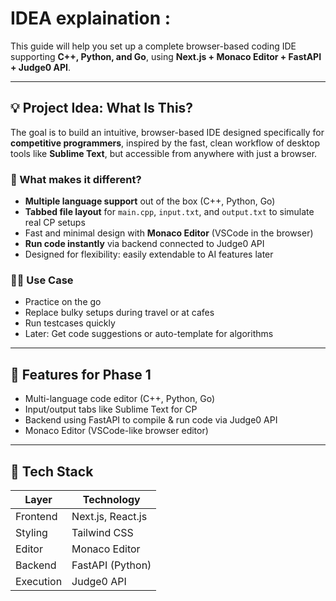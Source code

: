  # IDEA explaination :

This guide will help you set up a complete browser-based coding IDE supporting **C++, Python, and Go**, using **Next.js + Monaco Editor + FastAPI + Judge0 API**.

---

## 💡 Project Idea: What Is This?

The goal is to build an intuitive, browser-based IDE designed specifically for **competitive programmers**, inspired by the fast, clean workflow of desktop tools like **Sublime Text**, but accessible from anywhere with just a browser.

### 🔧 What makes it different?

* **Multiple language support** out of the box (C++, Python, Go)
* **Tabbed file layout** for `main.cpp`, `input.txt`, and `output.txt` to simulate real CP setups
* Fast and minimal design with **Monaco Editor** (VSCode in the browser)
* **Run code instantly** via backend connected to Judge0 API
* Designed for flexibility: easily extendable to AI features later

### 👨‍💻 Use Case

* Practice on the go
* Replace bulky setups during travel or at cafes
* Run testcases quickly
* Later: Get code suggestions or auto-template for algorithms

---

## 🚀 Features for Phase 1

* Multi-language code editor (C++, Python, Go)
* Input/output tabs like Sublime Text for CP
* Backend using FastAPI to compile & run code via Judge0 API
* Monaco Editor (VSCode-like browser editor)

---

## 🧩 Tech Stack

| Layer     | Technology        |
| --------- | ----------------- |
| Frontend  | Next.js, React.js |
| Styling   | Tailwind CSS      |
| Editor    | Monaco Editor     |
| Backend   | FastAPI (Python)  |
| Execution | Judge0 API        |

<!-- ---

## 📁 Folder Structure

```
browser-ide/
├── frontend/        # Next.js + Monaco + Tailwind
└── backend/         # FastAPI server handling Judge0
```

---

## ⚙️ Prerequisites

* Node.js ≥ v18
* Python ≥ 3.9
* `pip` + `venv`
* Docker (optional for local code runner)

---

## 🛠️ Step-by-Step Setup

### 1. 📦 Frontend Setup (`frontend/`)

```bash
cd frontend
npx create-next-app@latest .
npm install tailwindcss postcss autoprefixer
npx tailwindcss init -p
```

### 2. 🎨 Tailwind Setup

Update `tailwind.config.js`:

```js
content: [
  "./pages/**/*.{js,ts,jsx,tsx}",
  "./components/**/*.{js,ts,jsx,tsx}"
]
```

In `./styles/globals.css`, add:

```css
@tailwind base;
@tailwind components;
@tailwind utilities;
```

### 3. 🧠 Monaco Editor Setup

```bash
npm install @monaco-editor/react
```

In your `pages/index.tsx`:

```tsx
import Editor from '@monaco-editor/react';
```

### 4. 🖥️ Editor Layout (Example UI)

* Code Tab
* Input Tab (`input.txt` like behavior)
* Output Tab (`output.txt` like behavior)
* Language Selector
* Run Button

### 5. 🧮 Backend Setup (`backend/`)

```bash
cd backend
python -m venv venv
source venv/bin/activate
pip install fastapi uvicorn requests
```

Create `main.py`:

```python
from fastapi import FastAPI, Request
import requests

app = FastAPI()
JUDGE0_URL = "https://ce.judge0.com/submissions/?base64_encoded=false&wait=true"

@app.post("/run")
async def run_code(request: Request):
    data = await request.json()
    payload = {
        "source_code": data["code"],
        "language_id": data["language_id"],
        "stdin": data["input"]
    }
    resp = requests.post(JUDGE0_URL, json=payload)
    return resp.json()
```

Run server:

```bash
uvicorn main:app --reload --port 8000
```

### 6. 🌐 Connect Frontend to Backend

In your React code:

```ts
await fetch("http://localhost:8000/run", {
  method: "POST",
  headers: { "Content-Type": "application/json" },
  body: JSON.stringify({ code, language_id, input })
});
```

Judge0 Language IDs:

| Language | ID |
| -------- | -- |
| C++      | 54 |
| Python   | 71 |
| Go       | 60 |

---

## 🧠 Suggested Improvements

* Add loading spinner and error state
* Add template per language
* Group files like Sublime (code, input, output)
* AI integration for later phase

---

## ✅ Done! You now have a CP-ready browser-based IDE.

Feel free to version control and deploy on Vercel (frontend) + Render/Railway (backend)! -->
